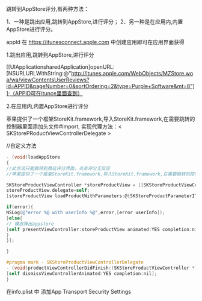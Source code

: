 跳转到AppStore评分,有两种方法：

1、一种是跳出应用,跳转到AppStore,进行评分；
2、另一种是在应用内,内置AppStore进行评分。

appId 在 https://itunesconnect.apple.com 中创建应用即可在应用界面获得

1.跳出应用,跳转到AppStore,进行评分

[[UIApplicationsharedApplication]openURL:[NSURLURLWithString:@"http://itunes.apple.com/WebObjects/MZStore.woa/wa/viewContentsUserReviews?id=APPID&pageNumber=0&sortOrdering=2&type=Purple+Software&mt=8"]];（APPID可在itunce里面查到）

2.在应用内,内置AppStore进行评分

苹果提供了一个框架StoreKit.framework,导入StoreKit.framework,在需要跳转的控制器里面添加头文件#import, 实现代理方法：< SKStorePRoductViewControllerDelegate >

//自定义方法
```objective-c
- (void)loadAppStore
{
//此方法只能跳转到商店评分界面，点击评分无反应
//苹果提供了一个框架StoreKit.framework,导入StoreKit.framework,在需要跳转的控制器里面添加头文件#import, 实现代理方法：< SKStoreProductViewControllerDelegate >

SKStoreProductViewController *storeProductView = [[SKStoreProductViewController alloc] init];
storeProductView.delegate=self;
[storeProductView loadProductWithParameters:@{SKStoreProductParameterITunesItemIdentifier:appId} completionBlock:^(BOOL result, NSError * _Nullable error) {

if(error){
NSLog(@"error %@ with userInfo %@",error,[error userInfo]);
}else{
// 模态弹出appstore
[self presentViewController:storeProductView animated:YES completion:nil];
}
}];

}

#pragma mark - SKStoreProductViewControllerDelegate
- (void)productViewControllerDidFinish:(SKStoreProductViewController *)viewController{
[self dismissViewControllerAnimated:YES completion:nil];
}
```

在info.plist 中 添加App Transport Security Settings


